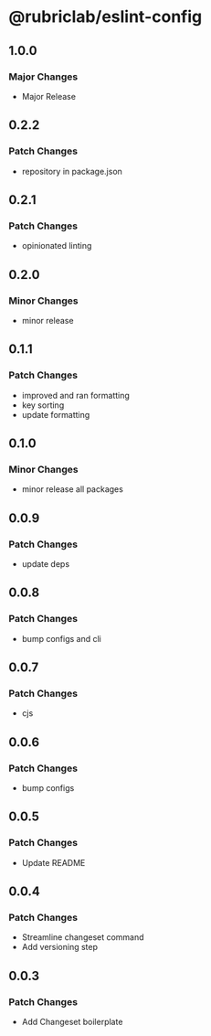 # @rubriclab/eslint-config

## 1.0.0

### Major Changes

- Major Release

## 0.2.2

### Patch Changes

- repository in package.json

## 0.2.1

### Patch Changes

- opinionated linting

## 0.2.0

### Minor Changes

- minor release

## 0.1.1

### Patch Changes

- improved and ran formatting
- key sorting
- update formatting

## 0.1.0

### Minor Changes

- minor release all packages

## 0.0.9

### Patch Changes

- update deps

## 0.0.8

### Patch Changes

- bump configs and cli

## 0.0.7

### Patch Changes

- cjs

## 0.0.6

### Patch Changes

- bump configs

## 0.0.5

### Patch Changes

- Update README

## 0.0.4

### Patch Changes

- Streamline changeset command
- Add versioning step

## 0.0.3

### Patch Changes

- Add Changeset boilerplate
